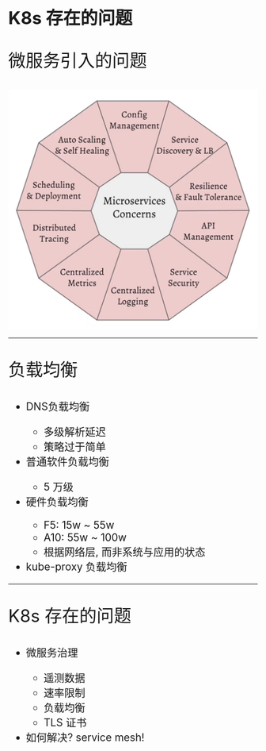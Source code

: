 <!-- ex_nonav -->
<h1 style="font-size:250%;">K8s 存在的问题</h1>
<p style="font-size:250%;">微服务引入的问题</p>

![microservice-concern](/img/cloud-native/microservice-concern.jpg)
<br>

---
<p style="font-size:250%;">负载均衡</p>
<ul style="font-size:150%;">
<li>DNS负载均衡</li>
    <ul>
    <li>多级解析延迟</li>
    <li>策略过于简单</li>
    </ul>
<li>普通软件负载均衡</li>
    <ul>
    <li>5 万级</li>
    </ul>
<li>硬件负载均衡</li>
    <ul>
    <li>F5: 15w ~ 55w</li>
    <li>A10: 55w ~ 100w</li>
    <li>根据网络层, 而非系统与应用的状态</li>
    </ul>
<li>kube-proxy 负载均衡</li>
</ul>

---

<p style="font-size:250%;">K8s 存在的问题</p>
<ul style="font-size:150%;">
<li>微服务治理</li>
    <ul>
    <li>遥测数据</li>
    <li>速率限制</li>
    <li>负载均衡</li>
    <li>TLS 证书</li>
    </ul>
<li>如何解决? service mesh!</li>
</ul>